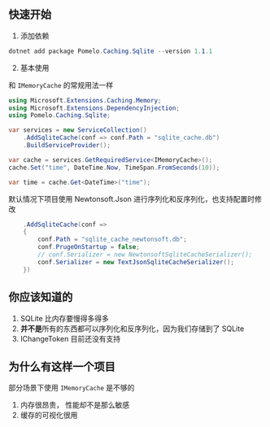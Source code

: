 ## 快速开始

1. 添加依赖

```c#
dotnet add package Pomelo.Caching.Sqlite --version 1.1.1
```

2. 基本使用

和 `IMemoryCache` 的常规用法一样

```c#
using Microsoft.Extensions.Caching.Memory;
using Microsoft.Extensions.DependencyInjection;
using Pomelo.Caching.Sqlite;

var services = new ServiceCollection()
    .AddSqliteCache(conf => conf.Path = "sqlite_cache.db")
    .BuildServiceProvider();

var cache = services.GetRequiredService<IMemoryCache>();
cache.Set("time", DateTime.Now, TimeSpan.FromSeconds(10));

var time = cache.Get<DateTime>("time");
```

默认情况下项目使用 Newtonsoft.Json 进行序列化和反序列化，也支持配置时修改

```c#
    .AddSqliteCache(conf =>
    {
        conf.Path = "sqlite_cache_newtonsoft.db";
        conf.PrugeOnStartup = false;
        // conf.Serializer = new NewtonsoftSqliteCacheSerializer();
        conf.Serializer = new TextJsonSqliteCacheSerializer();
    })
```

## 你应该知道的

1. SQLite 比内存要慢得多得多
2. **并不是**所有的东西都可以序列化和反序列化，因为我们存储到了 SQLite 
3. IChangeToken 目前还没有支持

## 为什么有这样一个项目

部分场景下使用 `IMemoryCache` 是不够的

1. 内存很昂贵， 性能却不是那么敏感
2. 缓存的可视化很用